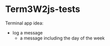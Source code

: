 # Term3W2js-tests

Terminal app idea:

* log a message
    * a message including the day of the week
